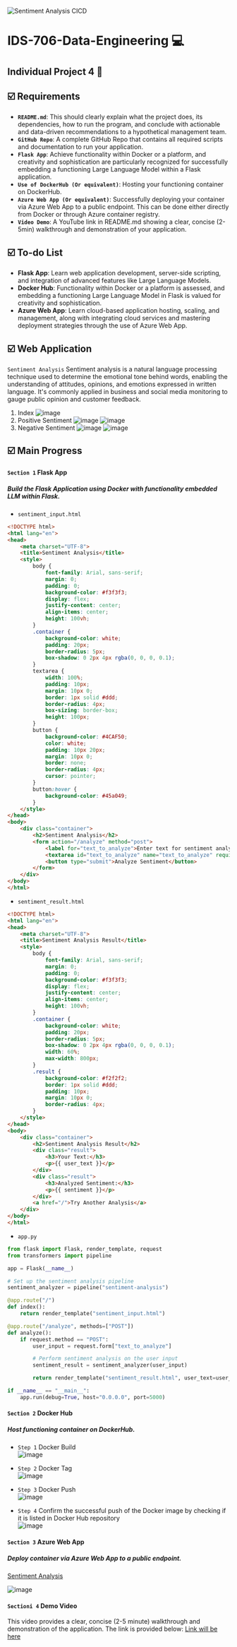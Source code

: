 ![Sentiment Analysis CICD](https://github.com/nogibjj/IDS706-Individual-Project-4-sp699/actions/workflows/cicd.yml/badge.svg)</br>
# IDS-706-Data-Engineering :computer:

## Individual Project 4 :page_facing_up:

## :ballot_box_with_check: Requirements
* __`README.md`__: This should clearly explain what the project does, its dependencies, how to run the program, and conclude with actionable and data-driven recommendations to a hypothetical management team.
* __`GitHub Repo`__: A complete GitHub Repo that contains all required scripts and documentation to run your application.
* __`Flask App`__: Achieve functionality within Docker or a platform, and creativity and sophistication are particularly recognized for successfully embedding a functioning Large Language Model within a Flask application.
* __`Use of DockerHub (Or equivalent)`__: Hosting your functioning container on DockerHub.
* __`Azure Web App (Or equivalent)`__: Successfully deploying your container via Azure Web App to a public endpoint. This can be done either directly from Docker or through Azure container registry.
* __`Video Demo`__: A YouTube link in README.md showing a clear, concise (2-5min) walkthrough and demonstration of your application.

## :ballot_box_with_check: To-do List
* __Flask App__: Learn web application development, server-side scripting, and integration of advanced features like Large Language Models.
* __Docker Hub__: Functionality within Docker or a platform is assessed, and embedding a functioning Large Language Model in Flask is valued for creativity and sophistication.
* __Azure Web App__: Learn cloud-based application hosting, scaling, and management, along with integrating cloud services and mastering deployment strategies through the use of Azure Web App.

## :ballot_box_with_check: Web Application
`Sentiment Analysis`
 Sentiment analysis is a natural language processing technique used to determine the emotional tone behind words, enabling the understanding of attitudes, opinions, and emotions expressed in written language. It's commonly applied in business and social media monitoring to gauge public opinion and customer feedback.</br>
1. Index
![image](https://github.com/nogibjj/IDS706-Mini-Project-1-sp699/assets/143478016/243a70e3-634b-46a4-8c0c-e99037a35d0c)</br>
2. Positive Sentiment
![image](https://github.com/nogibjj/IDS706-Mini-Project-1-sp699/assets/143478016/4b5bf09b-f4c9-47f2-9a1f-3af34bd3de5b)
![image](https://github.com/nogibjj/IDS706-Mini-Project-1-sp699/assets/143478016/ee522be0-50a9-45f1-a418-5b0264d5fe96)
3. Negative Sentiment
![image](https://github.com/nogibjj/IDS706-Individual-Project-4-sp699/assets/143478016/35792936-791a-4abe-9e96-563c544a321e)
![image](https://github.com/nogibjj/IDS706-Individual-Project-4-sp699/assets/143478016/62a68c34-4e49-4b62-a2d2-66c461d837d0)


## :ballot_box_with_check: Main Progress
#### `Section 1` Flask App
##### Build the Flask Application using Docker with functionality embedded LLM within Flask.
* `sentiment_input.html`
```html
<!DOCTYPE html>
<html lang="en">
<head>
    <meta charset="UTF-8">
    <title>Sentiment Analysis</title>
    <style>
        body {
            font-family: Arial, sans-serif;
            margin: 0;
            padding: 0;
            background-color: #f3f3f3;
            display: flex;
            justify-content: center;
            align-items: center;
            height: 100vh;
        }
        .container {
            background-color: white;
            padding: 20px;
            border-radius: 5px;
            box-shadow: 0 2px 4px rgba(0, 0, 0, 0.1);
        }
        textarea {
            width: 100%;
            padding: 10px;
            margin: 10px 0;
            border: 1px solid #ddd;
            border-radius: 4px;
            box-sizing: border-box;
            height: 100px;
        }
        button {
            background-color: #4CAF50;
            color: white;
            padding: 10px 20px;
            margin: 10px 0;
            border: none;
            border-radius: 4px;
            cursor: pointer;
        }
        button:hover {
            background-color: #45a049;
        }
    </style>
</head>
<body>
    <div class="container">
        <h2>Sentiment Analysis</h2>
        <form action="/analyze" method="post">
            <label for="text_to_analyze">Enter text for sentiment analysis:</label>
            <textarea id="text_to_analyze" name="text_to_analyze" required></textarea>
            <button type="submit">Analyze Sentiment</button>
        </form>
    </div>
</body>
</html>
```
* `sentiment_result.html`
```html
<!DOCTYPE html>
<html lang="en">
<head>
    <meta charset="UTF-8">
    <title>Sentiment Analysis Result</title>
    <style>
        body {
            font-family: Arial, sans-serif;
            margin: 0;
            padding: 0;
            background-color: #f3f3f3;
            display: flex;
            justify-content: center;
            align-items: center;
            height: 100vh;
        }
        .container {
            background-color: white;
            padding: 20px;
            border-radius: 5px;
            box-shadow: 0 2px 4px rgba(0, 0, 0, 0.1);
            width: 60%;
            max-width: 800px;
        }
        .result {
            background-color: #f2f2f2;
            border: 1px solid #ddd;
            padding: 10px;
            margin: 10px 0;
            border-radius: 4px;
        }
    </style>
</head>
<body>
    <div class="container">
        <h2>Sentiment Analysis Result</h2>
        <div class="result">
            <h3>Your Text:</h3>
            <p>{{ user_text }}</p>
        </div>
        <div class="result">
            <h3>Analyzed Sentiment:</h3>
            <p>{{ sentiment }}</p>
        </div>
        <a href="/">Try Another Analysis</a>
    </div>
</body>
</html>
```
* `app.py`
```Python
from flask import Flask, render_template, request
from transformers import pipeline

app = Flask(__name__)

# Set up the sentiment analysis pipeline
sentiment_analyzer = pipeline("sentiment-analysis")

@app.route("/")
def index():
    return render_template("sentiment_input.html")

@app.route("/analyze", methods=["POST"])
def analyze():
    if request.method == "POST":
        user_input = request.form["text_to_analyze"]

        # Perform sentiment analysis on the user input
        sentiment_result = sentiment_analyzer(user_input)

        return render_template("sentiment_result.html", user_text=user_input, sentiment=sentiment_result[0]['label'])

if __name__ == "__main__":
    app.run(debug=True, host="0.0.0.0", port=5000)
```
 
#### `Section 2` Docker Hub
##### Host functioning container on DockerHub.
* `Step 1` Docker Build </br>
![image](https://github.com/nogibjj/IDS706-Mini-Project-1-sp699/assets/143478016/17113faf-897e-4bbd-9553-58c26860122e)

* `Step 2` Docker Tag </br>
![image](https://github.com/nogibjj/IDS706-Mini-Project-1-sp699/assets/143478016/564b8eba-6be5-40c2-8acb-9fdf23834e3c)

* `Step 3` Docker Push </br>
![image](https://github.com/nogibjj/IDS706-Mini-Project-1-sp699/assets/143478016/5e21094b-7403-4329-98dc-7f0feb2774db)

* `Step 4` Confirm the successful push of the Docker image by checking if it is listed in Docker Hub repository </br>
![image](https://github.com/nogibjj/IDS706-Mini-Project-1-sp699/assets/143478016/c63c9a23-ca80-4760-95a8-0d6efae2409f)


#### `Section 3` Azure Web App
##### Deploy container via Azure Web App to a public endpoint.
[Sentiment Analysis](proj-4.azurewebsites.net)


![image](https://github.com/nogibjj/IDS706-Individual-Project-4-sp699/assets/143478016/5701ba41-fe7d-43fb-93c4-53bf5c12010a)

#### `Sectioni 4` Demo Video
This video provides a clear, concise (2-5 minute) walkthrough and demonstration of the application. The link is provided below:
[Link will be here]()

